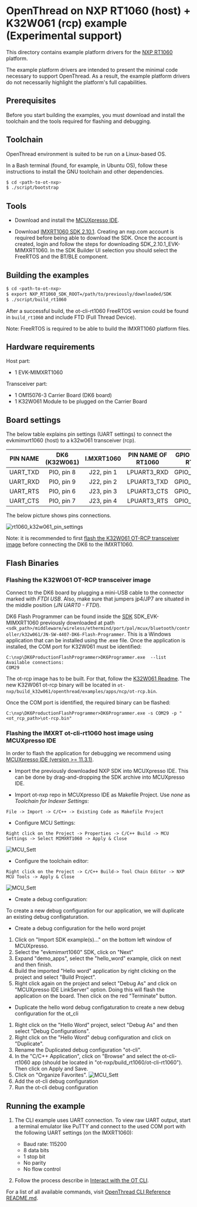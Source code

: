 # OpenThread on NXP RT1060 (host) + K32W061 (rcp) example (Experimental support)

This directory contains example platform drivers for the [NXP RT1060][rt1060] platform.

The example platform drivers are intended to present the minimal code necessary to support OpenThread. As a result, the example platform drivers do not necessarily highlight the platform's full capabilities.

[rt1060]: https://www.nxp.com/products/processors-and-microcontrollers/arm-microcontrollers/i-mx-rt-crossover-mcus/i-mx-rt1060-crossover-mcu-with-arm-cortex-m7-core:i.MX-RT1060

## Prerequisites

Before you start building the examples, you must download and install the toolchain and the tools required for flashing and debugging.

## Toolchain

OpenThread environment is suited to be run on a Linux-based OS.

In a Bash terminal (found, for example, in Ubuntu OS), follow these instructions to install the GNU toolchain and other dependencies.

```bash
$ cd <path-to-ot-nxp>
$ ./script/bootstrap
```

## Tools

- Download and install the [MCUXpresso IDE][mcuxpresso ide].

[mcuxpresso ide]: https://www.nxp.com/support/developer-resources/software-development-tools/mcuxpresso-software-and-tools/mcuxpresso-integrated-development-environment-ide:MCUXpresso-IDE

- Download [IMXRT1060 SDK 2.10.1](https://mcuxpresso.nxp.com/).
  Creating an nxp.com account is required before being able to download the
  SDK. Once the account is created, login and follow the steps for downloading
  SDK_2.10.1_EVK-MIMXRT1060. In the SDK Builder UI selection you should select
  the FreeRTOS and the BT/BLE component.

## Building the examples

```bash
$ cd <path-to-ot-nxp>
$ export NXP_RT1060_SDK_ROOT=/path/to/previously/downloaded/SDK
$ ./script/build_rt1060
```

After a successful build, the ot-cli-rt1060 FreeRTOS version could be found in `build_rt1060` and include FTD (Full Thread Device).

Note: FreeRTOS is required to be able to build the IMXRT1060 platform files.

## Hardware requirements

Host part:

- 1 EVK-MIMXRT1060

Transceiver part:

- 1 OM15076-3 Carrier Board (DK6 board)
- 1 K32W061 Module to be plugged on the Carrier Board

## Board settings

The below table explains pin settings (UART settings) to connect the evkmimxrt1060 (host) to a k32w061 transceiver (rcp).

| PIN NAME | DK6 (K32W061) | I.MXRT1060 | PIN NAME OF RT1060 | GPIO NAME OF RT1060 |
| :------: | :-----------: | :--------: | :----------------: | :-----------------: |
| UART_TXD |  PIO, pin 8   | J22, pin 1 |    LPUART3_RXD     |    GPIO_AD_B1_07    |
| UART_RXD |  PIO, pin 9   | J22, pin 2 |    LPUART3_TXD     |    GPIO_AD_B1_06    |
| UART_RTS |  PIO, pin 6   | J23, pin 3 |    LPUART3_CTS     |    GPIO_AD_B1_04    |
| UART_CTS |  PIO, pin 7   | J23, pin 4 |    LPUART3_RTS     |    GPIO_AD_B1_05    |

The below picture shows pins connections.

![rt1060_k32w061_pin_settings](../../../doc/img/imxrt1060/rt1060_k32w061_pin_settings.jpg)

Note: it is recommended to first [flash the K32W061 OT-RCP transceiver image](#Flashing-the-K32W061-OT-RCP-transceiver-image) before connecting the DK6 to the IMXRT1060.

## Flash Binaries

### Flashing the K32W061 OT-RCP transceiver image

Connect to the DK6 board by plugging a mini-USB cable to the connector marked with _FTDI USB_. Also, make sure that jumpers jp4/JP7 are situated in the middle position (_JN UART0 - FTDI_).

DK6 Flash Programmer can be found inside the [SDK][sdk_mcux] SDK_EVK-MIMXRT1060 previously downloaded at path `<sdk_path>/middleware/wireless/ethermind/port/pal/mcux/bluetooth/controller/k32w061/JN-SW-4407-DK6-Flash-Programmer`. This is a Windows application that can be installed using the .exe file. Once the application is installed, the COM port for K32W061 must be identified:

```
C:\nxp\DK6ProductionFlashProgrammer>DK6Programmer.exe  --list
Available connections:
COM29
```

The ot-rcp image has to be built. For that, follow the [K32W061 Readme][k32w061-readme].
The new K32W061 ot-rcp binary will be located in `ot-nxp/build_k32w061/openthread/examples/apps/ncp/ot-rcp.bin`.

Once the COM port is identified, the required binary can be flashed:

[k32w061-readme]: ../../k32w0/k32w061/README.md

```
C:\nxp\DK6ProductionFlashProgrammer>DK6Programmer.exe -s COM29 -p "<ot_rcp_path>\ot-rcp.bin"
```

[sdk_mcux]: https://mcuxpresso.nxp.com/en/welcome

### Flashing the IMXRT ot-cli-rt1060 host image using MCUXpresso IDE

In order to flash the application for debugging we recommend using [MCUXpresso IDE (version >= 11.3.1)](https://www.nxp.com/design/software/development-software/mcuxpresso-software-and-tools-/mcuxpresso-integrated-development-environment-ide:MCUXpresso-IDE?tab=Design_Tools_Tab).

- Import the previously downloaded NXP SDK into MCUXpresso IDE. This can be done by drag-and-dropping the SDK archive into MCUXpresso IDE.

- Import ot-nxp repo in MCUXpresso IDE as Makefile Project. Use _none_ as _Toolchain for Indexer Settings_:

```
File -> Import -> C/C++ -> Existing Code as Makefile Project
```

- Configure MCU Settings:

```
Right click on the Project -> Properties -> C/C++ Build -> MCU Settings -> Select MIMXRT1060 -> Apply & Close
```

![MCU_Sett](../../../doc/img/imxrt1060/mcu_settings.JPG)

- Configure the toolchain editor:

```
Right click on the Project -> C/C++ Build-> Tool Chain Editor -> NXP MCU Tools -> Apply & Close
```

![MCU_Sett](../../../doc/img/k32w/toolchain.JPG)

- Create a debug configuration:

To create a new debug configuration for our application, we will duplicate an existing debug configaturation.

- Create a debug configuration for the hello word projet

1. Click on "Import SDK example(s)..." on the bottom left window of MCUXpresso.
2. Select the "evkmimxrt1060" SDK, click on "Next"
3. Expand "demo_apps", select the "hello_word" example, click on next and then finish.
4. Build the imported "Hello word" application by right clicking on the project and select "Build Project".
5. Right click again on the project and select "Debug As" and click on "MCUXpresso IDE LinkServer" option. Doing this will flash the application on the board. Then click on the red "Terminate" button.

- Duplicate the hello word debug configaturation to create a new debug configuration for the ot_cli

1. Right click on the "Hello Word" project, select "Debug As" and then select "Debug Configurations".
2. Right click on the "Hello Word" debug configuration and click on "Duplicate".
3. Rename the Duplicated debug configuration "ot-cli".
4. In the "C/C++ Application", click on "Browse" and select the ot-cli-rt1060 app (should be located in "ot-nxp/build_rt1060/ot-cli-rt1060"). Then click on Apply and Save.
5. Click on "Organize Favorites".
   ![MCU_Sett](../../../doc/img/imxrt1060/organize_favorites.png)
6. Add the ot-cli debug configuration
7. Run the ot-cli debug configuration

[cmsis-dap]: https://os.mbed.com/handbook/CMSIS-DAP

## Running the example

1. The CLI example uses UART connection. To view raw UART output, start a terminal emulator like PuTTY and connect to the used COM port with the following UART settings (on the IMXRT1060):

   - Baud rate: 115200
   - 8 data bits
   - 1 stop bit
   - No parity
   - No flow control

2. Follow the process describe in [Interact with the OT CLI][validate_port].

[validate_port]: https://openthread.io/guides/porting/validate-the-port#interact-with-the-cli

For a list of all available commands, visit [OpenThread CLI Reference README.md][cli].

[cli]: https://github.com/openthread/openthread/blob/master/src/cli/README.md
